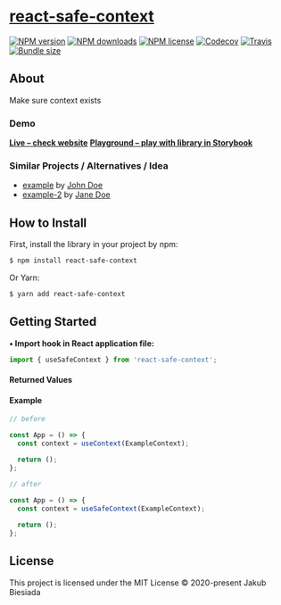 # [react-safe-context](https://github.com/cool-hooks/react-safe-context)

[![NPM version](http://img.shields.io/npm/v/react-safe-context?style=flat-square)](https://www.npmjs.com/package/react-safe-context)
[![NPM downloads](http://img.shields.io/npm/dm/react-safe-context?style=flat-square)](https://www.npmjs.com/package/react-safe-context)
[![NPM license](https://img.shields.io/npm/l/react-safe-context?style=flat-square)](https://www.npmjs.com/package/react-safe-context)
[![Codecov](https://img.shields.io/codecov/c/github/cool-hooks/react-safe-context?style=flat-square)](https://codecov.io/gh/cool-hooks/react-safe-context)
[![Travis](https://img.shields.io/travis/cool-hooks/react-safe-context/master?style=flat-square)](https://travis-ci.org/cool-hooks/react-safe-context)
[![Bundle size](https://img.shields.io/bundlephobia/min/react-safe-context?style=flat-square)](https://bundlephobia.com/result?p=react-safe-context)

## About

Make sure context exists

### Demo

**[Live – check website](#)**
**[Playground – play with library in Storybook](#)**

### Similar Projects / Alternatives / Idea

- [example](#) by [John Doe](#)
- [example-2](#) by [Jane Doe](#)

## How to Install

First, install the library in your project by npm:

```sh
$ npm install react-safe-context
```

Or Yarn:

```sh
$ yarn add react-safe-context
```

## Getting Started

**• Import hook in React application file:**

```js
import { useSafeContext } from 'react-safe-context';
```

#### Returned Values

#### Example

```js
// before

const App = () => {
  const context = useContext(ExampleContext);

  return ();
};

// after

const App = () => {
  const context = useSafeContext(ExampleContext);
  
  return ();
};
```

## License

This project is licensed under the MIT License © 2020-present Jakub Biesiada
